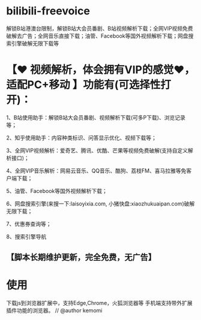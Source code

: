 # bilibili-freevoice
解锁B站港澳台限制，解锁B站大会员番剧、B站视频解析下载；全网VIP视频免费破解去广告；全网音乐直接下载；油管、Facebook等国外视频解析下载；网盘搜索引擎破解无限下载等
#  【❤️ 视频解析，体会拥有VIP的感觉❤️，适配PC+移动 】功能有(可选择性打开)：
 
 1、B站使用助手：解锁B站大会员番剧、视频解析下载(可多P下载)、浏览记录等；
 
 2、知乎使用助手：内容种类标识、问答显示优化、视频下载等；
 
 3、全网VIP视频解析：爱奇艺、腾讯、优酷、芒果等视频免费破解(支持自定义解析接口)；
 
 4、全网VIP音乐解析：网易云音乐、QQ音乐、酷狗、荔枝FM、喜马拉雅等免客户端下载；
 
 5、油管、Facebook等国外视频解析下载；
 
 6、网盘搜索引擎(来搜一下:laisoyixia.com, 小猪快盘:xiaozhukuaipan.com)破解无限下载；
 
 7、优惠券查询等；
 
 8、搜索引擎导航
 
 ## 【脚本长期维护更新，完全免费，无广告】
 
 # 使用
 下载js到浏览器扩展中，支持Edge,Chrome，火狐浏览器等
 手机端支持带外扩展插件功能的浏览器。
// @author            kemomi
